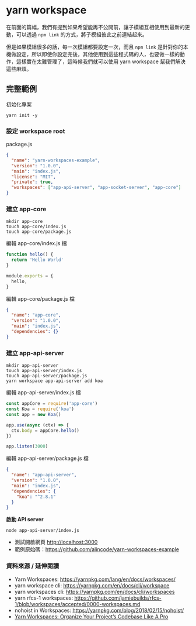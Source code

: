 # yarn workspace

在前面的篇幅，我們有提到如果希望能再不公開前，讓子模組互相使用到最新的更動，可以透過 `npm link` 的方式，將子模組彼此之前連結起來。

但是如果模組很多的話，每一次模組都要設定一次，而且 `npm link` 是針對你的本機做設定，所以即使你設定完後，其他使用到這些程式碼的人，也要做一樣的動作，這樣實在太難管理了，這時候我們就可以使用 yarn workspace 幫我們解決這些麻煩。

## 完整範例

初始化專案

```
yarn init -y
```

### 設定 workspace root

package.js

```json
{
  "name": "yarn-workspaces-example",
  "version": "1.0.0",
  "main": "index.js",
  "license": "MIT",
  "private": true,
  "workspaces": ["app-api-server", "app-socket-server", "app-core"]
}
```

### 建立 app-core

```
mkdir app-core
touch app-core/index.js
touch app-core/package.js
```

編輯 app-core/index.js 檔

```js
function hello() {
  return 'Hello World'
}

module.exports = {
  hello,
}
```

編輯 app-core/package.js 檔

```json
{
  "name": "app-core",
  "version": "1.0.0",
  "main": "index.js",
  "dependencies": {}
}
```

### 建立 app-api-server

```
mkdir app-api-server
touch app-api-server/index.js
touch app-api-server/package.js
yarn workspace app-api-server add koa
```

編輯 app-api-server/index.js 檔

```js
const appCore = require('app-core')
const Koa = require('koa')
const app = new Koa()

app.use(async (ctx) => {
  ctx.body = appCore.hello()
})

app.listen(3000)
```

編輯 app-api-server/package.js 檔

```json
{
  "name": "app-api-server",
  "version": "1.0.0",
  "main": "index.js",
  "dependencies": {
    "koa": "^2.8.1"
  }
}
```

**啟動 API server**

```
node app-api-server/index.js
```

- 測試開啟網頁 <http://localhost:3000>
- 範例原始碼：<https://github.com/alincode/yarn-workspaces-example>

### 資料來源 / 延伸閱讀

- Yarn Workspaces: <https://yarnpkg.com/lang/en/docs/workspaces/>
- yarn workspace cli: <https://yarnpkg.com/en/docs/cli/workspace>
- yarn workspaces cli: <https://yarnpkg.com/en/docs/cli/workspaces>
- yarn rfcs-1 workspaces: <https://github.com/jamiebuilds/rfcs-1/blob/workspaces/accepted/0000-workspaces.md>
- nohoist in Workspaces: <https://yarnpkg.com/blog/2018/02/15/nohoist/>
- [Yarn Workspaces: Organize Your Project’s Codebase Like A Pro](https://www.smashingmagazine.com/2019/07/yarn-workspaces-organize-project-codebase-pro/)
